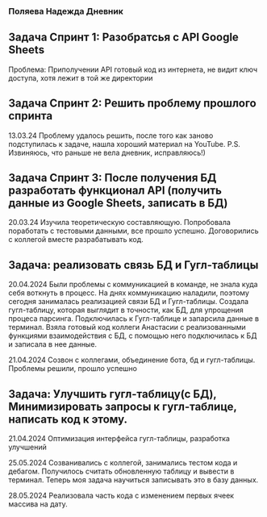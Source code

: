 ### Поляева Надежда Дневник
## Задача Спринт 1: Разобратсья с API Google Sheets
Проблема: Приполучении API готовый код из интернета, не видит ключ доступа, хотя лежит в той же директории

## Задача Спринт 2: Решить проблему прошлого спринта
13.03.24 Проблему удалось решить, после того как заново подступилась к задаче, нашла хороший материал на YouTube.
P.S. Извиняюсь, что раньше не вела дневник, исправляюсь!)

## Задача Спринт 3: После получения БД разработать функционал API (получить данные из Google Sheets, записать в БД)
20.03.24 Изучила теоретическую составляющую. Попробовала поработать с тестовыми данными, все прошло успешно. Договорились с коллегой вместе разрабатывать код.

## Задача: реализовать связь БД и Гугл-таблицы
20.04.2024 Были проблемы с коммуникацией в команде, не знала куда себя воткнуть в процесс. На днях коммуникацию наладили, поэтому сегодня занималась реализацией связи БД и Гугл-таблицы. Создала гугл-таблицу, которая выглядит в точности, как БД, для упрощения процеса парсинга. Подключилась к Гугл-таблице и запарсила данные в терминал. Взяла готовый код коллеги Анастасии с реализованными функциями взаимодействия с БД, с помощью него подключилась к БД и записала в нее данные. 

21.04.2024 Созвон с коллегами, объединение бота, бд и гугл-таблицы. Проблемы решили, прошло успешно

## Задача: Улучшить гугл-таблицу(с БД), Минимизировать запросы к гугл-таблице, написать код к этому.
21.04.2024 Оптимизация интерфейса гугл-таблицы, разработка улучшений

25.05.2024 Созванивались с коллегой, занимались тестом кода и дебагом. Получилось считать обновленную таблицу и вывести в терминал. Теперь моя задача научиться записывать это в базу данных.

28.05.2024 Реализовала часть кода с изменением первых ячеек массива на дату. 
